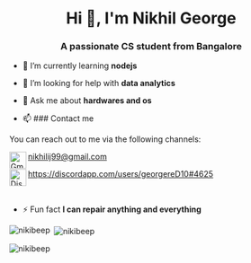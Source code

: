 <h1 align="center">Hi 👋, I'm Nikhil George</h1>
<h3 align="center">A passionate CS student from Bangalore</h3>

- 🌱 I’m currently learning **nodejs**

- 🤝 I’m looking for help with **data analytics**

- 💬 Ask me about **hardwares and os**

- 📫 ### Contact me

You can reach out to me via the following channels:

<img align="left" alt="Gmail" width="30px" src="https://img.icons8.com/color/48/000000/gmail-new.png"/> nikhilij99@gmail.com

<img align="left" alt="Discord" width="30px" src="https://img.icons8.com/color/48/000000/discord-new-logo.png"/> https://discordapp.com/users/georgereD10#4625

<br />

- ⚡ Fun fact **I can repair anything and everything**


<p><img align="left" src="https://github-readme-stats.vercel.app/api/top-langs?username=nikibeep&show_icons=true&locale=en&layout=compact" alt="nikibeep" /></p>

<p>&nbsp;<img align="center" src="https://github-readme-stats.vercel.app/api?username=nikibeep&show_icons=true&locale=en" alt="nikibeep" /></p>

<p><img align="center" src="https://github-readme-streak-stats.herokuapp.com/?user=nikibeep&" alt="nikibeep" /></p>


